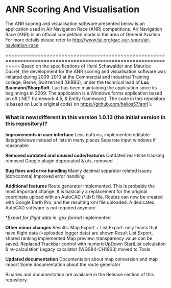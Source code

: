 # ANR Scoring And Visualisation
The ANR scoring and visualisation software presented below is an application used in Air Navigation Race (ANR) competitions.
Air Navigation Race (ANR) is an official competition mode in the area of General Aviation. 
For more details please refer to http://www.fai.org/gac-our-sport/air-navigation-race

=================================================================================================================
Based on the specifications of Heini Schawalder and Maurice Ducret, the development for the ANR scoring and visualisation 
software was initiated during 2009-2010 at the Commercial and Industrial Training college, Berne, Switzerland (GIBBS), 
under the technical lead of **Luc Baumann/SharpSoft**. Luc has been maintaining the application since its beginnings in 2009.
The application is a Windows forms application based on c# (.NET framework 4.5, & Entity framework).
The code in this repository is based on Luc's original code( on https://github.com/helios57/anrl ).
 
### What is new/different in this version 1.0.13 (the initial version in this repository)?
**Improvements in user interface**
Less buttons, implemented editable datagridviews instead of lists in many places
Separate input windows if reasonable

**Removed outdated and unused code/features**
Outdated real-time tracking removed
Google plugin deprecated & u/s, removed

**Bug fixes and error handling** 
Mainly decimal separator related issues (dot/comma)
Improved error handling

**Additional features** 
Route generator implemented. This is probably the most important change. 
It is basically a replacement for the original coordinate upload with an AutoCAD (*.dxf) file. Routes can now be created with Google Earth Pro,
and the resulting kml file uploaded. A dedicated AutoCAD software is not required anymore.

**Export for flight data in *.gpx format** implemented

**Other minor changes**
Results: Map Export + List Export: only teams that have flight data (=uploaded logger data) are shown 
Result List Export, shared ranking implemented
Map preview: transparency value can be saved. Replaced Trackbar control with numericUpDown
StartList calculation & re-calculation
Legacy calculator (WGS84-CH1903) moved to Tools

**Updated documentation** 
Documentaion about map conversion and map import
Some documentation about the route generator

Binaries and documentation are available in the Release section of this repository.